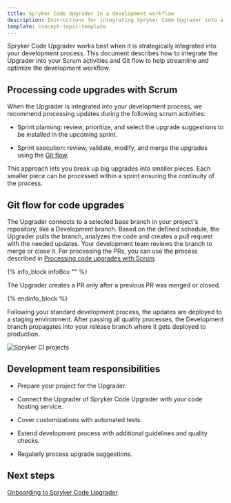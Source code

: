 ```yaml
---
title: Spryker Code Upgrader in a development workflow
description: Instructions for integrating Spryker Code Upgrader into a development process
template: concept-topic-template
---
```


Spryker Code Upgrader works best when it is strategically integrated into your development process. This document describes how to integrate the Upgrader into your Scrum activities and Git flow to help streamline and optimize the development workflow.

## Processing code upgrades with Scrum

When the Upgrader is integrated into your development process, we recommend processing updates during the following scrum activities:

* Sprint planning: review, prioritize, and select the upgrade suggestions to be installed in the upcoming sprint.

* Sprint execution: review, validate, modify, and merge the upgrades using the [Git flow](#git-flow).

This approach lets you break up big upgrades into smaller pieces. Each smaller piece can be processed within a sprint ensuring the continuity of the process.

## Git flow for code upgrades

The Upgrader connects to a selected base branch in your project's repository, like a Development branch. Based on the defined schedule, the Upgrader pulls the branch, analyzes the code and creates a pull request with the needed updates. Your development team reviews the branch to merge or close it. For processing the PRs, you can use the process described in [Processing code upgrades with Scrum](#processing-code-upgrades-with-scrum).

{% info_block infoBox "" %}

The Upgrader creates a PR only after a previous PR was merged or closed.

{% endinfo_block %}


Following your standard development process, the updates are deployed to a staging environment. After passing all quality processes, the Development branch propagates into your release branch where it gets deployed to production.

![Spryker CI projects](https://spryker.s3.eu-central-1.amazonaws.com/docs/paas%2B/dev/spryker-code-upgrader-in-a-development-workflow.md/spryker-code-upgrader-integration-diagramm.png)

## Development team responsibilities

* Prepare your project for the Upgrader.

* Connect the Upgrader of Spryker Code Upgrader with your code hosting service.

* Cover customizations with automated tests.

* Extend development process with additional guidelines and quality checks.

* Regularly process upgrade suggestions.

## Next steps

[Onboarding to Spryker Code Upgrader](/docs/paas-plus/dev/onboard-to-spryker-code-upgrader/onboard-to-spryker-code-upgrader.html)
